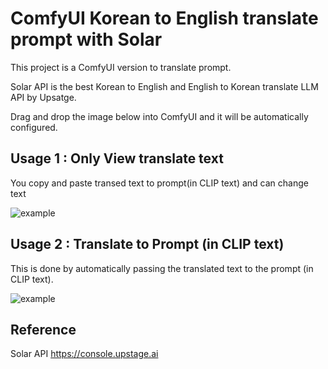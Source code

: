 # ComfyUI Korean to English translate prompt with Solar

This project is a ComfyUI version to translate prompt. 

Solar API is the best Korean to English and English to Korean translate LLM API by Upsatge. 

Drag and drop the image below into ComfyUI and it will be automatically configured. 

## Usage 1 : Only View translate text 
You copy and paste transed text to prompt(in CLIP text) and can change text

![example](./docs/llm_translate1.png)

## Usage 2 : Translate to Prompt (in CLIP text)  
This is done by automatically passing the translated text to the prompt (in CLIP text).   

![example](./docs/llm_translate2.png)

## Reference

Solar API  https://console.upstage.ai  


